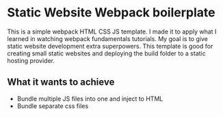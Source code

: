 # Static Website Webpack boilerplate

This is a simple webpack HTML CSS JS template. I made it to apply what I learned in watching webpack fundamentals tutorials. My goal is to give static website development extra superpowers. This template is good for creating small static websites and deploying the build folder to a static hosting provider.

## What it wants to achieve

- Bundle multiple JS files into one and inject to HTML
- Bundle separate css files
